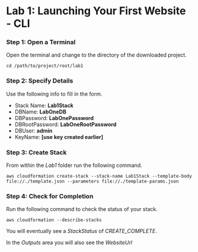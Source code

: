 # Lab 1: Launching Your First Website - CLI
### Step 1: Open a Terminal
Open the terminal and change to the directory of the downloaded project.

    cd /path/to/project/root/lab1
### Step 2: Specify Details
Use the following info to fill in the form.
 - Stack Name: **Lab1Stack**
 - DBName: **LabOneDB**
 - DBPassword: **LabOnePassword**
 - DBRootPassword: **LabOneRootPassword**
 - DBUser: **admin**
 - KeyName: **[use key created earlier]**
### Step 3: Create Stack
From within the *Lab1* folder run the following command.
```
aws cloudformation create-stack --stack-name Lab1Stack --template-body file://./template.json --parameters file://./template-params.json
```
### Step 4: Check for Completion
Run the following command to check the status of your stack.
```
aws cloudformation --describe-stacks
```
You will eventually see a *StackStatus* of *CREATE_COMPLETE*.

In the *Outputs* area you will also see the *WebsiteUrl*
<!--stackedit_data:
eyJoaXN0b3J5IjpbMjAxNDAzMDk0MCwzMjE5ODQ4NDgsLTE3OT
A0NDkwMjIsNzMwOTk4MTE2XX0=
-->